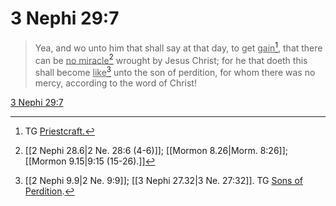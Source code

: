 # 3 Nephi 29:7

> Yea, and wo unto him that shall say at that day, to get <u>gain</u>[^a], that there can be <u>no miracle</u>[^b] wrought by Jesus Christ; for he that doeth this shall become <u>like</u>[^c] unto the son of perdition, for whom there was no mercy, according to the word of Christ!

[3 Nephi 29:7](https://www.churchofjesuschrist.org/study/scriptures/bofm/3-ne/29?lang=eng&id=p7#p7)


[^a]: TG [Priestcraft.](https://www.churchofjesuschrist.org/study/scriptures/tg/priestcraft?lang=eng)
[^b]: [[2 Nephi 28.6|2 Ne. 28:6 (4-6)]]; [[Mormon 8.26|Morm. 8:26]]; [[Mormon 9.15|9:15 (15-26).]]
[^c]: [[2 Nephi 9.9|2 Ne. 9:9]]; [[3 Nephi 27.32|3 Ne. 27:32]]. TG [Sons of Perdition](https://www.churchofjesuschrist.org/study/scriptures/tg/sons-of-perdition?lang=eng).
